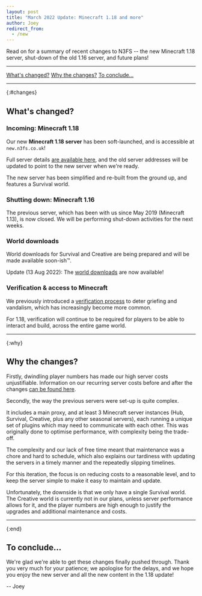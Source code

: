 ```yaml
---
layout: post
title: "March 2022 Update: Minecraft 1.18 and more"
author: Joey
redirect_from:
  - /new
---
```


Read on for a summary of recent changes to N3FS -- the new Minecraft 1.18 server, shut-down of the old 1.16 server, and future plans! 

<!--more-->

----

<a href="#changes" class="action">What's changed?</a>
<a href="#why" class="action">Why the changes?</a>
<a href="#conclude" class="action">To conclude...</a>

----

{:#changes}
## What's changed?

### Incoming: Minecraft 1.18

Our new **Minecraft 1.18 server** has been soft-launched, and is accessible at `new.n3fs.co.uk`! 

Full server details [are available here](/minecraft), and the old server addresses will be updated to point to the new server when we're ready.

The new server has been simplified and re-built from the ground up, and features a Survival world. 

### Shutting down: Minecraft 1.16

The previous server, which has been with us since May 2019 (Minecraft 1.13), is now closed. We will be performing shut-down activities for the next weeks.

### World downloads

World downloads for Survival and Creative are being prepared and will be made available soon-ish&trade;.

Update (13 Aug 2022): The [world downloads](/news/2022/08/world-downloads-2022) are now available!

### Verification & access to Minecraft

We previously introduced a [verification process](/verify) to deter griefing and vandalism, which has increasingly become more common. 

For 1.18, verification will continue to be required for players to be able to interact and build, across the entire game world. 

----

{:why}
## Why the changes?

Firstly, dwindling player numbers has made our high server costs unjustifiable. Information on our recurring server costs before and after the changes [can be found here](/about/donations). 

Secondly, the way the previous servers were set-up is quite complex. 

It includes a main proxy, and at least 3 Minecraft server instances (Hub, Survival, Creative, plus any other seasonal servers), each running a unique set of plugins which may need to communicate with each other. This was originally done to optimise performance, with complexity being the trade-off. 

The complexity and our lack of free time meant that maintenance was a chore and hard to schedule, which also explains our tardiness with updating the servers in a timely manner and the repeatedly slipping timelines. 

For this iteration, the focus is on reducing costs to a reasonable level, and to keep the server simple to make it easy to maintain and update. 

Unfortunately, the downside is that we only have a single Survival world. The Creative world is currently not in our plans, unless server performance allows for it, and the player numbers are high enough to justify the upgrades and additional maintenance and costs. 

----

{:end}
## To conclude...

We're glad we're able to get these changes finally pushed through. Thank you very much for your patience; we apologise for the delays, and we hope you enjoy the new server and all the new content in the 1.18 update!

-- Joey
